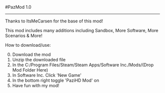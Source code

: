#PazMod 1.0

--------------------------------------------------------------------------------------------------------------------------------
Thanks to ItsMeCarsen for the base of this mod!

This mod includes many additions including Sandbox, More Software, More Scenarios & More!
  
How to download/use:

0. Download the mod
1. Unzip the downloaded file
2. In the C:/Program Files/Steam/Steam Apps/Software Inc./Mods/(Drop Mod Folder Here)
3. In Software Inc. Click 'New Game'
4. In the bottom right toggle 'PaziHD Mod' on
5. Have fun with my mod!
